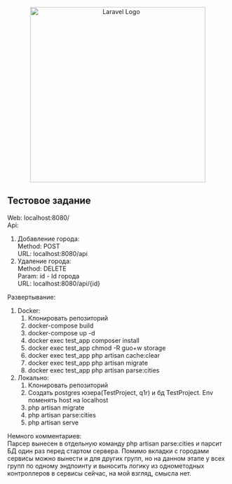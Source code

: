 <p align="center"><a href="https://laravel.com" target="_blank"><img src="https://raw.githubusercontent.com/laravel/art/master/logo-lockup/5%20SVG/2%20CMYK/1%20Full%20Color/laravel-logolockup-cmyk-red.svg" width="400" alt="Laravel Logo"></a></p>


## Тестовое задание

Web: localhost:8080/<br>
Api: <br> 
1) Добавление города: <br>
Method: POST <br>
URL: localhost:8080/api
2) Удаление города: <br>
   Method: DELETE <br>
   Param: id - Id города<br>
   URL: localhost:8080/api/{id}

Развертывание:
1) Docker: <br>
   1) Клонировать репозиторий
   2) docker-compose build
   3) docker-compose up -d
   4) docker exec test_app composer install
   5) docker exec test_app chmod -R guo+w storage
   6) docker exec test_app php artisan cache:clear
   7) docker exec test_app php artisan migrate
   8) docker exec test_app php artisan parse:cities<br>
2) Локально: <br>
   1) Клонировать репозиторий
   2) Создать postgres юзера(TestProject, q1r) и бд TestProject. Env поменять host на localhost
   3) php artisan migrate
   4) php artisan parse:cities
   5) php artisan serve

Немного комментариев:<br>
Парсер вынесен в отдельную команду php artisan parse:cities и парсит БД один раз перед стартом сервера. Помимо вкладки с городами сервисы можно вынести и для других групп, но на данном этапе у всех групп по одному эндпоинту и выносить логику из однометодных контроллеров в сервисы сейчас, на мой взгляд, смысла нет.
